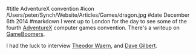 #title AdventureX convention
#icon /Users/peter/Synch/Website/Articles/Games/dragon.jpg
#date December 6th 2014
#markdown
I went up to London for the day to see some of the fourth
[AdventureX](http://adventurexpo.org/welcome-to-adventurex/) computer games convention.
There's a writeup on [GameBoomers](http://www.gameboomers.com/Editorial/2014AdventureX/2014AdventureX.htm).

I had the luck to interview [Theodor Waern](http://www.gameboomers.com/interviews/TheodorWaern/TalkwithTheodorWaern.htm),
and [Dave Gilbert](http://www.gameboomers.com/interviews/DaveGilbert/DaveGilbert.htm).
